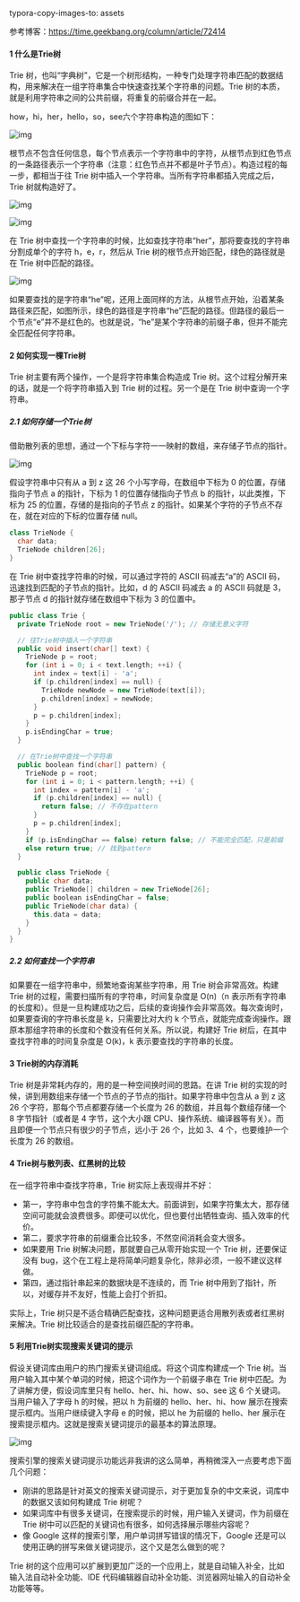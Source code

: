 typora-copy-images-to: assets

参考博客：https://time.geekbang.org/column/article/72414

#### 1 什么是Trie树

Trie 树，也叫“字典树”，它是一个树形结构，一种专门处理字符串匹配的数据结构，用来解决在一组字符串集合中快速查找某个字符串的问题。Trie 树的本质，就是利用字符串之间的公共前缀，将重复的前缀合并在一起。

how，hi，her，hello，so，see六个字符串构造的图如下：

![img](D:\git\2_Conclusion\Myself\assets\280fbc0bfdef8380fcb632af39e84b32.jpg)

根节点不包含任何信息，每个节点表示一个字符串中的字符，从根节点到红色节点的一条路径表示一个字符串（注意：红色节点并不都是叶子节点）。构造过程的每一步，都相当于往 Trie 树中插入一个字符串。当所有字符串都插入完成之后，Trie 树就构造好了。

![img](D:\git\2_Conclusion\Myself\assets\f848a7d8bda3d4f8bb4a7cbfaabab66c.jpg)

![img](D:\git\2_Conclusion\Myself\assets\06b45fde2ca8077465e0c557bc749ab6.jpg)

在 Trie 树中查找一个字符串的时候，比如查找字符串“her”，那将要查找的字符串分割成单个的字符 h，e，r，然后从 Trie 树的根节点开始匹配，绿色的路径就是在 Trie 树中匹配的路径。

![img](D:\git\2_Conclusion\Myself\assets\6dbed0579a60c6d170bd8fde5990bfb9.jpg)

如果要查找的是字符串“he”呢，还用上面同样的方法，从根节点开始，沿着某条路径来匹配，如图所示，绿色的路径是字符串“he”匹配的路径。但路径的最后一个节点“e”并不是红色的。也就是说，“he”是某个字符串的前缀子串，但并不能完全匹配任何字符串。

#### 2 如何实现一棵Trie树

Trie 树主要有两个操作，一个是将字符串集合构造成 Trie 树。这个过程分解开来的话，就是一个将字符串插入到 Trie 树的过程。另一个是在 Trie 树中查询一个字符串。

##### 2.1 如何存储一个Trie树

借助散列表的思想，通过一个下标与字符一一映射的数组，来存储子节点的指针。

![img](D:\git\2_Conclusion\Myself\assets\f5a4a9cb7f0fe9dcfbf29eb1e5da6d35.jpg)

假设字符串中只有从 a 到 z 这 26 个小写字母，在数组中下标为 0 的位置，存储指向子节点 a 的指针，下标为 1 的位置存储指向子节点 b 的指针，以此类推，下标为 25 的位置，存储的是指向的子节点 z 的指针。如果某个字符的子节点不存在，就在对应的下标的位置存储 null。

```c++
class TrieNode {
  char data;
  TrieNode children[26];
}
```

在 Trie 树中查找字符串的时候，可以通过字符的 ASCII 码减去“a”的 ASCII 码，迅速找到匹配的子节点的指针。比如，d 的 ASCII 码减去 a 的 ASCII 码就是 3，那子节点 d 的指针就存储在数组中下标为 3 的位置中。

```c++
public class Trie {
  private TrieNode root = new TrieNode('/'); // 存储无意义字符

  // 往Trie树中插入一个字符串
  public void insert(char[] text) {
    TrieNode p = root;
    for (int i = 0; i < text.length; ++i) {
      int index = text[i] - 'a';
      if (p.children[index] == null) {
        TrieNode newNode = new TrieNode(text[i]);
        p.children[index] = newNode;
      }
      p = p.children[index];
    }
    p.isEndingChar = true;
  }

  // 在Trie树中查找一个字符串
  public boolean find(char[] pattern) {
    TrieNode p = root;
    for (int i = 0; i < pattern.length; ++i) {
      int index = pattern[i] - 'a';
      if (p.children[index] == null) {
        return false; // 不存在pattern
      }
      p = p.children[index];
    }
    if (p.isEndingChar == false) return false; // 不能完全匹配，只是前缀
    else return true; // 找到pattern
  }

  public class TrieNode {
    public char data;
    public TrieNode[] children = new TrieNode[26];
    public boolean isEndingChar = false;
    public TrieNode(char data) {
      this.data = data;
    }
  }
}
```

##### 2.2 如何查找一个字符串

如果要在一组字符串中，频繁地查询某些字符串，用 Trie 树会非常高效。构建 Trie 树的过程，需要扫描所有的字符串，时间复杂度是 O(n)（n 表示所有字符串的长度和）。但是一旦构建成功之后，后续的查询操作会非常高效。每次查询时，如果要查询的字符串长度是 k，只需要比对大约 k 个节点，就能完成查询操作。跟原本那组字符串的长度和个数没有任何关系。所以说，构建好 Trie 树后，在其中查找字符串的时间复杂度是 O(k)，k 表示要查找的字符串的长度。

#### 3 Trie树的内存消耗

Trie 树是非常耗内存的，用的是一种空间换时间的思路。在讲 Trie 树的实现的时候，讲到用数组来存储一个节点的子节点的指针。如果字符串中包含从 a 到 z 这 26 个字符，那每个节点都要存储一个长度为 26 的数组，并且每个数组存储一个 8 字节指针（或者是 4 字节，这个大小跟 CPU、操作系统、编译器等有关）。而且即便一个节点只有很少的子节点，远小于 26 个，比如 3、4 个，也要维护一个长度为 26 的数组。

#### 4 Trie树与散列表、红黑树的比较

在一组字符串中查找字符串，Trie 树实际上表现得并不好：

- 第一，字符串中包含的字符集不能太大。前面讲到，如果字符集太大，那存储空间可能就会浪费很多。即便可以优化，但也要付出牺牲查询、插入效率的代价。
- 第二，要求字符串的前缀重合比较多，不然空间消耗会变大很多。
- 如果要用 Trie 树解决问题，那就要自己从零开始实现一个 Trie 树，还要保证没有 bug，这个在工程上是将简单问题复杂化，除非必须，一般不建议这样做。
- 第四，通过指针串起来的数据块是不连续的，而 Trie 树中用到了指针，所以，对缓存并不友好，性能上会打个折扣。

实际上，Trie 树只是不适合精确匹配查找，这种问题更适合用散列表或者红黑树来解决。Trie 树比较适合的是查找前缀匹配的字符串。

#### 5 利用Trie树实现搜索关键词的提示

假设关键词库由用户的热门搜索关键词组成。将这个词库构建成一个 Trie 树。当用户输入其中某个单词的时候，把这个词作为一个前缀子串在 Trie 树中匹配。为了讲解方便，假设词库里只有 hello、her、hi、how、so、see 这 6 个关键词。当用户输入了字母 h 的时候，把以 h 为前缀的 hello、her、hi、how 展示在搜索提示框内。当用户继续键入字母 e 的时候，把以 he 为前缀的 hello、her 展示在搜索提示框内。这就是搜索关键词提示的最基本的算法原理。

![img](D:\git\2_Conclusion\Myself\assets\4ca9d9f78f2206cad93836a2b1d6d80d.jpg)

搜索引擎的搜索关键词提示功能远非我讲的这么简单，再稍微深入一点要考虑下面几个问题：

- 刚讲的思路是针对英文的搜索关键词提示，对于更加复杂的中文来说，词库中的数据又该如何构建成 Trie 树呢？
- 如果词库中有很多关键词，在搜索提示的时候，用户输入关键词，作为前缀在 Trie 树中可以匹配的关键词也有很多，如何选择展示哪些内容呢？
- 像 Google 这样的搜索引擎，用户单词拼写错误的情况下，Google 还是可以使用正确的拼写来做关键词提示，这个又是怎么做到的呢？

Trie 树的这个应用可以扩展到更加广泛的一个应用上，就是自动输入补全，比如输入法自动补全功能、IDE 代码编辑器自动补全功能、浏览器网址输入的自动补全功能等等。
